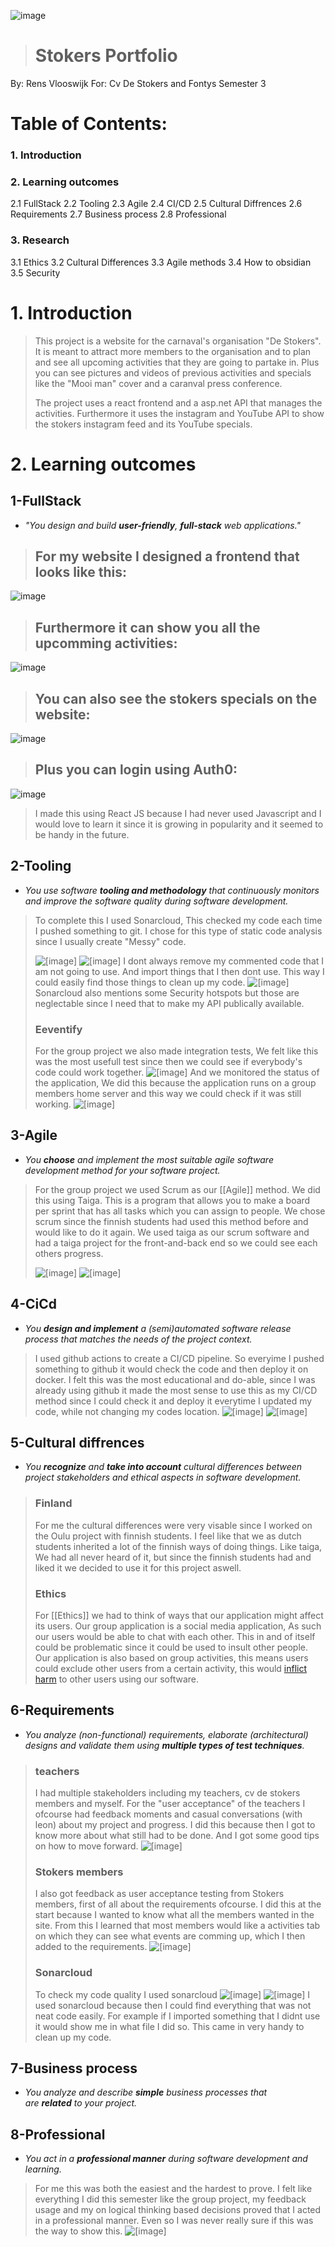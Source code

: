 ![image](https://user-images.githubusercontent.com/73878099/172373718-1e27b565-88ea-44ab-bbdc-255b3256cc2f.png)

># Stokers Portfolio
By: Rens Vlooswijk
For: Cv De Stokers and Fontys Semester 3

# Table of Contents:
### 1. Introduction
### 2. Learning outcomes
2.1 FullStack
2.2 Tooling
2.3 Agile
2.4 CI/CD
2.5 Cultural Diffrences
2.6  Requirements
2.7 Business process
2.8 Professional

### 3. Research
3.1 Ethics
3.2 Cultural Differences
3.3 Agile methods
3.4 How to obsidian
3.5 Security

# 1. Introduction
>This project is a website for the carnaval's organisation "De Stokers".
>It is meant to attract more members to the organisation and to plan and see all upcoming activities that they are going to partake in. Plus you can see pictures and videos of previous activities and specials like the "Mooi man" cover and a caranval press conference.
>
>The project uses a react frontend and a asp.net API that manages the activities.
>Furthermore it uses the instagram and YouTube API to show the stokers instagram feed and its YouTube specials.

# 2. Learning outcomes
## 1-FullStack
- _"You design and build **user-friendly**, **full-stack** web applications."_

>## For my website I designed a frontend that looks like this:
![image](https://user-images.githubusercontent.com/73878099/173580473-793f520f-2152-4583-8eb5-1c19c9bfd9b3.png)
>## Furthermore it can show you all the upcomming activities:
![image](https://user-images.githubusercontent.com/73878099/173631371-43c77552-1168-410f-9ff5-b87ced6dd071.png)
>## You can also see the stokers specials on the website:
![image](https://user-images.githubusercontent.com/73878099/173631594-dffdddd3-4290-409a-8ad4-2457a92fdae5.png)
>## Plus you can login using Auth0:
![image](https://user-images.githubusercontent.com/73878099/173632445-2d1441bf-ae08-4416-a414-1bb82c13588c.png)
>I made this using React JS because I had never used Javascript and I would love to learn it since it is growing in popularity and it seemed to be handy in the future.

## 2-Tooling
- _You use software **tooling and methodology** that continuously monitors and improve the software quality during software development._

>To complete this I used Sonarcloud, This checked my code each time I pushed something to git. I chose for this type of static code analysis since I usually create "Messy" code.
>
>![[image]](https://github.com/StokersWebsite/.github/blob/e0bd499b9bc15a84ee4a9c0c9c5e085e1f7ff7a8/Images/Sonarcloud%20overview.png)
>![[image]](https://github.com/StokersWebsite/.github/blob/e0bd499b9bc15a84ee4a9c0c9c5e085e1f7ff7a8/Images/Sonarcloud%20outcomes.png)
 I dont always remove my commented code that I am not going to use. And import things that I then dont use. This way I could easily find those things to clean up my code. 
>![[image]](https://github.com/StokersWebsite/.github/blob/e0bd499b9bc15a84ee4a9c0c9c5e085e1f7ff7a8/Images/Sonarcloud%20Quality%20gate.png)
Sonarcloud also mentions some Security hotspots but those are neglectable since I need that to make my API publically available.
>### Eeventify
>For the group project we also made integration tests, We felt like this was the most usefull test since then we could see if everybody's code could work together.
>![[image]](https://github.com/StokersWebsite/.github/blob/e0bd499b9bc15a84ee4a9c0c9c5e085e1f7ff7a8/Images/eeventify_postman_test.png)
>And we monitored the status of the application, We did this because the application runs on a group members home server and this way we could check if it was still working.
>![[image]](https://github.com/StokersWebsite/.github/blob/e0bd499b9bc15a84ee4a9c0c9c5e085e1f7ff7a8/Images/eeventify_postman_monitor.png)

## 3-Agile
- _You **choose** and implement the most suitable agile software development method for your software project._

>For the group project we used Scrum as our [[Agile]] method. We did this using Taiga. This is a program that allows you to make a board per sprint that has all tasks which you can assign to people. We chose scrum since the finnish students had used this method before and would like to do it again. We used taiga as our scrum software and had a taiga project for the front-and-back end so we could see each others progress. 
>
>![[image]](https://github.com/StokersWebsite/.github/blob/11ec8d6b4546d83171fa616700d5d053ab0ffb10/Images/Taiga%20Board%202.png)
>![[image]](https://github.com/StokersWebsite/.github/blob/078f45a6748fc5ed25ffdb03fc0781c31c266170/Images/Sprint%204%20completed.png)

## 4-CiCd
- _You **design and implement** a (semi)automated software release process that matches the needs of the project context._

>I used github actions to create a CI/CD pipeline. So everyime I pushed something to github it would check the code and then deploy it on docker. I felt this was the most educational and do-able, since I was already using github it made the most sense to use this as my CI/CD method since I could check it and deploy it everytime I updated my code, while not changing my codes location.
![[image]](https://github.com/StokersWebsite/.github/blob/f237d7180f1d9e2dd15e4b0b298508afa0b6a7ee/Images/DockerRunning.png)
![[image]](https://github.com/StokersWebsite/.github/blob/11ec8d6b4546d83171fa616700d5d053ab0ffb10/Images/GithubActions.png)

## 5-Cultural diffrences
- _You **recognize** and **take into account** cultural differences between project stakeholders and ethical aspects in software development._

>### Finland
>For me the cultural differences were very visable since I worked on the Oulu project with finnish students. I feel like that we as dutch students inherited a lot of the finnish ways of doing things. Like taiga, We had all never heard of it, but since the finnish students had and liked it we decided to use it for this project aswell.
>
>### Ethics
>For [[Ethics]] we had to think of ways that our application might affect its users.
Our group application is a social media application, As such our users would be able to chat with each other. This in and of itself could be problematic since it could be used to insult other people. Our application is also based on group activities, this means users could exclude other users from a certain activity, this would [inflict harm](https://www.acm.org/code-of-ethics#:~:text=locally%20and%20globally.-,1.2%20Avoid%20harm.,-In%20this%20document) to other users using our software.

## 6-Requirements
- _You analyze (non-functional) requirements, elaborate (architectural) designs and validate them using **multiple types of test techniques**._

>### teachers
>I had multiple stakeholders including my teachers, cv de stokers members and myself.
For the "user acceptance" of the teachers I ofcourse had feedback moments and casual conversations (with leon) about my project and progress. I did this because then I got to know more about what still had to be done. And I got some good tips on how to move forward.
>![[image]](https://github.com/StokersWebsite/.github/blob/e0bd499b9bc15a84ee4a9c0c9c5e085e1f7ff7a8/Images/Feedpulse.png)
>### Stokers members
>I also got feedback as user acceptance testing from Stokers members, first of all about the requirements ofcourse. I did this at the start because I wanted to know what all the members wanted in the site. 
From this I learned that most members would like a activities tab on which they can see what events are comming up, which I then added to the requirements.
>![[image]](https://github.com/StokersWebsite/.github/blob/e0bd499b9bc15a84ee4a9c0c9c5e085e1f7ff7a8/Images/Activity%20requirements.png)
>### Sonarcloud
>To check my code quality I used sonarcloud
>![[image]](https://github.com/StokersWebsite/.github/blob/e0bd499b9bc15a84ee4a9c0c9c5e085e1f7ff7a8/Images/Sonarcloud%20Outcomes2.png)
>![[image]](https://github.com/StokersWebsite/.github/blob/e0bd499b9bc15a84ee4a9c0c9c5e085e1f7ff7a8/Images/Sonarcloud%20findings.png)
>I used sonarcloud because then I could find everything that was not neat code easily.
For example if I imported something that I didnt use it would show me in what file I did so.
This came in very handy to clean up my code.

## 7-Business process
- _You analyze and describe **simple** business processes that are **related** to your project._

## 8-Professional
- _You act in a **professional manner** during software development and learning._

>For me this was both the easiest and the hardest to prove. I felt like everything I did this semester like the group project, my feedback usage and my on logical thinking based decisions proved that I acted in a professional manner. Even so I was never really sure if this was the way to show this.
>![[image]](https://github.com/StokersWebsite/.github/blob/e0bd499b9bc15a84ee4a9c0c9c5e085e1f7ff7a8/Images/Feedpulse.png)

